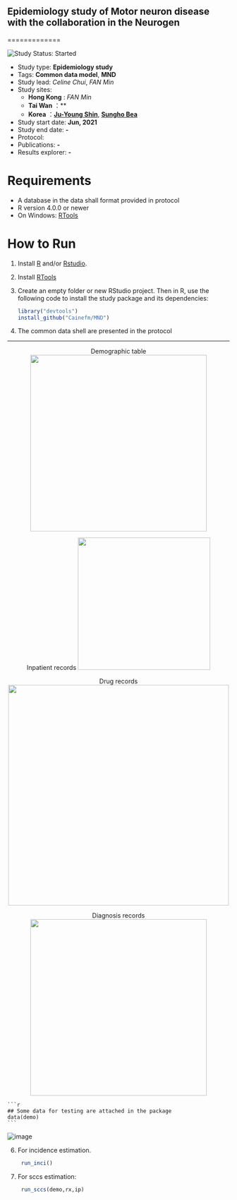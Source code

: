 ## Epidemiology study of Motor neuron disease with the collaboration in the Neurogen

=============

<img src="https://img.shields.io/badge/Project-Preparing-red.svg" alt="Study Status: Started">

- Study type: **Epidemiology study**
- Tags: **Common data model**, **MND**
- Study lead: *Celine Chui*, *FAN Min*
- Study sites: 
  - **Hong Kong** : *FAN Min*
  - **Tai Wan** ：**
  - **Korea** ：**[Ju-Young Shin](https://skb.skku.edu/eng_pharm/intro/faculty_pharmacy.do?mode=view&perId=LZStrIYVgqgzg6gKgdgTwMYFMCyBFAmkgnMAZQCk4AOAaQwF4qg%20&)**, **[Sungho Bea]()**
- Study start date: **Jun, 2021**
- Study end date: **-**
- Protocol: 
- Publications: **-**
- Results explorer: **-**

# Requirements
- A database in the data shall format provided in protocol
- R version 4.0.0 or newer
- On Windows: [RTools](http://cran.r-project.org/bin/windows/Rtools/)

# How to Run
1. Install [R](https://www.r-project.org/) and/or [Rstudio](https://www.rstudio.com/products/rstudio/download/).

2. Install [RTools](https://cran.r-project.org/bin/windows/Rtools/rtools40.html)

3. Create an empty folder or new RStudio project. Then in R, use the following code to install the study package and its dependencies:

    ```r
    library("devtools")
    install_github("Cainefm/MND")
    ```

4. The common data shell are presented in the protocol  

****  
<p align="center">
  Demographic table
  <img width="400" src="https://user-images.githubusercontent.com/20833144/147062700-bfa24423-680f-40da-a9f3-a58b5be34663.png">
</p>
<p align="center">
  Inpatient records
 <img width="300" src="https://user-images.githubusercontent.com/20833144/147062780-5cca43e7-7fa3-4c17-b534-6ba84e089fbf.png">
</p>
<p align="center">
 Drug records
 <img width="500" src="https://user-images.githubusercontent.com/20833144/147062866-eeccd191-d07c-41c0-baca-9f8b397e9331.png">
</p>
<p align="center">
   Diagnosis records
   <img width="400" src="https://user-images.githubusercontent.com/20833144/147062935-b6d7ab55-aee7-455e-bdf0-b9da26444542.png">
</p>

    ```r
    ## Some data for testing are attached in the package
    data(demo)
    ```
![image](https://user-images.githubusercontent.com/20833144/147063331-ce859a07-d71e-4c7e-9be4-4797d81764fa.png)

6. For incidence estimation. 

    ```r
     run_inci()
    ```

5. For sccs estimation:
    ```r
     run_sccs(demo,rx,ip)
    ```


